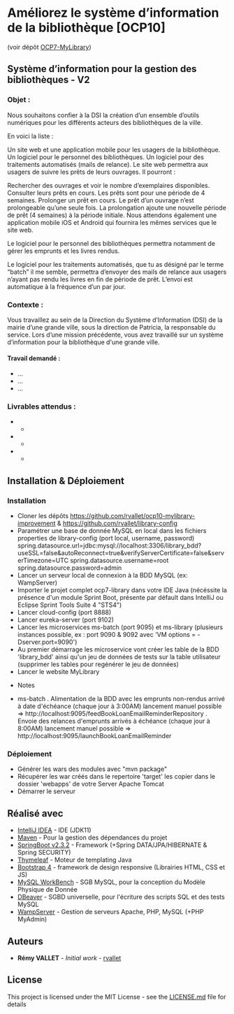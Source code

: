 # Améliorez le système d’information de la bibliothèque [OCP10]

(voir dépôt [OCP7-MyLibrary](https://github.com/rvallet/ocp7-library))

## Système d’information pour la gestion des bibliothèques - V2 

### Objet : 

Nous souhaitons confier à la DSI la création d’un ensemble d’outils numériques pour les différents acteurs des 
bibliothèques de la ville. 

En voici la liste :

Un site web et une application mobile pour les usagers de la bibliothèque.
Un logiciel pour le personnel des bibliothèques.
Un logiciel pour des traitements automatisés (mails de relance).
Le site web permettra aux usagers de suivre les prêts de leurs ouvrages. Il pourront :

Rechercher des ouvrages et voir le nombre d’exemplaires disponibles.
Consulter leurs prêts en cours. Les prêts sont pour une période de 4 semaines.
Prolonger un prêt en cours. Le prêt d’un ouvrage n’est prolongeable qu’une seule fois. La prolongation ajoute une 
nouvelle période de prêt (4 semaines) à la période initiale.
Nous attendons également une application mobile iOS et Android qui fournira les mêmes services que le site web.

Le logiciel pour le personnel des bibliothèques permettra notamment de gérer les emprunts et les livres rendus.

Le logiciel pour les traitements automatisés, que tu as désigné par le terme “batch” il me semble, 
permettra d’envoyer des mails de relance aux usagers n’ayant pas rendu les livres en fin de période de prêt. 
L’envoi est automatique à la fréquence d’un par jour.


### Contexte :
Vous travaillez au sein de la Direction du Système d’Information (DSI) de la mairie d’une grande ville,
sous la direction de Patricia, la responsable du service.
Lors d’une mission précédente, vous avez travaillé sur un système d’information pour la bibliothèque d'une grande ville.

#### Travail demandé :
- ...
- ...
- ...

### Livrables attendus :
* -
* -
* -

## Installation & Déploiement

### Installation

- Cloner les dépôts https://github.com/rvallet/ocp10-mylibrary-improvement & https://github.com/rvallet/library-config
- Paramétrer une base de donnée MySQL en local dans les fichiers properties de library-config (port local, username, password)
spring.datasource.url=jdbc:mysql://localhost:3306/library_bdd?useSSL=false&autoReconnect=true&verifyServerCertificate=false&serverTimezone=UTC
spring.datasource.username=root
spring.datasource.password=admin
- Lancer un serveur local de connexion à la BDD MySQL (ex: WampServer)
- Importer le projet complet ocp7-library dans votre IDE Java (nécéssite la présence d'un module Sprint Boot, présente par défault dans IntelliJ ou Eclipse Sprint Tools Suite 4 "STS4")
- Lancer cloud-config (port 8888)
- Lancer eureka-server (port 9102) 
- Lancer les microservices ms-batch (port 9095) et ms-library (plusieurs instances possible, ex : port 9090 & 9092 avec 'VM options = -Dserver.port=9090')
- Au premier démarrage les microservice vont créer les table de la BDD 'library_bdd' ainsi qu'un jeu de données de tests sur la table utilisateur (supprimer les tables pour regénérer le jeu de données)
- Lancer le website MyLibrary
 
 * Notes
 - ms-batch
        . Alimentation de la BDD avec les emprunts non-rendus arrivé à date d'échéance (chaque jour à 3:00AM)
        lancement manuel possible => http://localhost:9095/feedBookLoanEmailReminderRepository
        . Envoie des relances d'emprunts arrivés à échéance (chaque jour à 8:00AM)
        lancement manuel possible => http://localhost:9095/launchBookLoanEmailReminder
  
### Déploiement

- Générer les wars des modules avec "mvn package"
- Récupérer les war créés dans le repertoire 'target' les copier dans le dossier 'webapps' de votre Server Apache Tomcat
- Démarrer le serveur

## Réalisé avec

* [IntelliJ IDEA](https://www.jetbrains.com/idea/) - IDE (JDK11)
* [Maven](https://maven.apache.org/) - Pour la gestion des dépendances du projet
* [SpringBoot v2.3.2](https://spring.io/projects/spring-boot) - Framework (+Spring DATA/JPA/HIBERNATE & Spring SECURITY) 
* [Thymeleaf](https://www.thymeleaf.org/) - Moteur de templating Java
* [Bootstrap 4](https://getbootstrap.com/) - framework de design responsive (Librairies HTML, CSS et JS)
* [MySQL WorkBench](https://www.mysql.com/) - SGB MySQL, pour la conception du Modèle Physique de Donnée
* [DBeaver](https://dbeaver.io/) - SGBD universelle, pour l'écriture des scripts SQL et des tests MySQL
* [WampServer](http://www.wampserver.com/) - Gestion de serveurs Apache, PHP, MySQL (+PHP MyAdmin)

## Auteurs

* **Rémy VALLET** - *Initial work* - [rvallet](https://github.com/rvallet)

<!-- Voir également la liste des [contributeurs](https://github.com/rvallet/ocp10-mylibrary-improvement/graphs/contributors) qui ont participés au projet. -->

## License
This project is licensed under the MIT License - see the [LICENSE.md](https://github.com/rvallet/ocp10-mylibrary-improvement/blob/main/LICENSE) file for details
